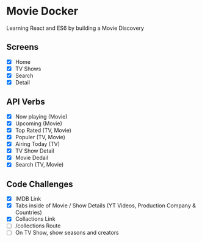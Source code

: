 # Movie Docker

Learning React and ES6 by building a Movie Discovery

## Screens

- [x] Home
- [x] TV Shows
- [x] Search
- [x] Detail

## API Verbs

- [x] Now playing (Movie)
- [x] Upcoming (Movie)
- [x] Top Rated (TV, Movie)
- [x] Populer (TV, Movie)
- [x] Airing Today (TV)
- [x] TV Show Detail
- [x] Movie Dedail
- [x] Search (TV, Movie)

## Code Challenges

- [x] IMDB Link
- [x] Tabs inside of Movie / Show Details (YT Videos, Production Company & Countries)
- [x] Collactions Link
- [ ] /collections Route
- [ ] On TV Show, show seasons and creators
